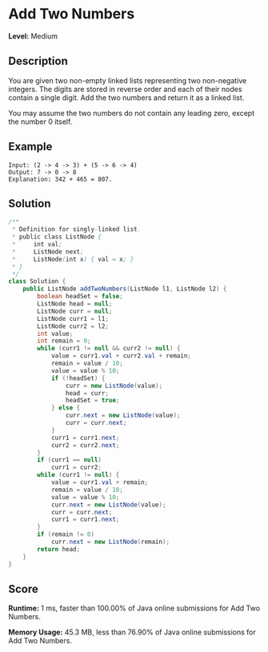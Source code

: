 # Add Two Numbers

**Level:** Medium

## Description

You are given two non-empty linked lists representing two non-negative integers. The digits are stored in reverse order and each of their nodes contain a single digit. Add the two numbers and return it as a linked list.

You may assume the two numbers do not contain any leading zero, except the number 0 itself.

## Example

```text
Input: (2 -> 4 -> 3) + (5 -> 6 -> 4)
Output: 7 -> 0 -> 8
Explanation: 342 + 465 = 807.
```

## Solution

```java
/**
 * Definition for singly-linked list.
 * public class ListNode {
 *     int val;
 *     ListNode next;
 *     ListNode(int x) { val = x; }
 * }
 */
class Solution {
    public ListNode addTwoNumbers(ListNode l1, ListNode l2) {
        boolean headSet = false;
        ListNode head = null;
        ListNode curr = null;
        ListNode curr1 = l1;
        ListNode curr2 = l2;
        int value;
        int remain = 0;
        while (curr1 != null && curr2 != null) {
            value = curr1.val + curr2.val + remain;
            remain = value / 10;
            value = value % 10;
            if (!headSet) {
                curr = new ListNode(value);
                head = curr;
                headSet = true;
            } else {
                curr.next = new ListNode(value);
                curr = curr.next;
            }
            curr1 = curr1.next;
            curr2 = curr2.next;
        }
        if (curr1 == null)
            curr1 = curr2;
        while (curr1 != null) {
            value = curr1.val + remain;
            remain = value / 10;
            value = value % 10;
            curr.next = new ListNode(value);
            curr = curr.next;
            curr1 = curr1.next;
        }
        if (remain != 0)
            curr.next = new ListNode(remain);
        return head;
    }
}
```

## Score

**Runtime:** 1 ms, faster than 100.00% of Java online submissions for Add Two Numbers.

**Memory Usage:** 45.3 MB, less than 76.90% of Java online submissions for Add Two Numbers.
